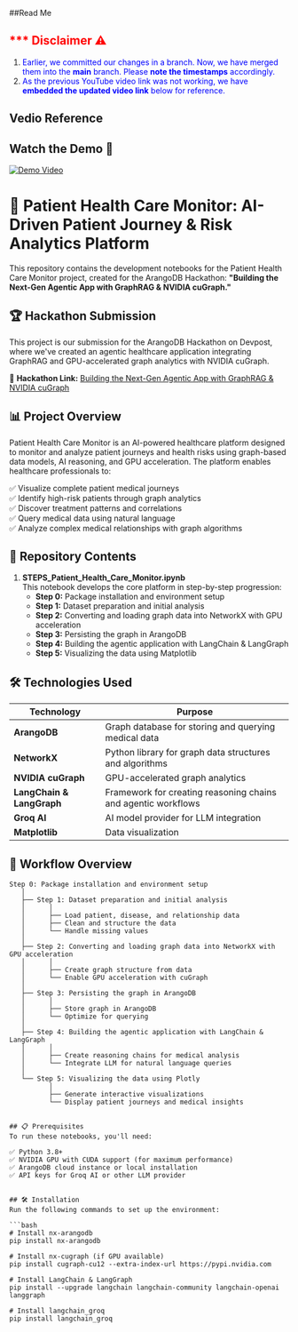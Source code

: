 ##Read Me

## <span style="color:red">*** Disclaimer ⚠️ </span> 

1. <span style="color:blue">Earlier, we committed our changes in a branch. Now, we have merged them into the **main** branch. Please **note the timestamps** accordingly.</span>  
2. <span style="color:blue">As the previous YouTube video link was not working, we have **embedded the updated video link** below for reference.</span>  
## Vedio Reference

## Watch the Demo 🎥

[![Demo Video](https://img.youtube.com/vi/ahsOHzE5Px8/0.jpg)](https://www.youtube.com/watch?v=ahsOHzE5Px8)



# 🏥 Patient Health Care Monitor: AI-Driven Patient Journey & Risk Analytics Platform
This repository contains the development notebooks for the Patient Health Care Monitor project, created for the ArangoDB Hackathon: **"Building the Next-Gen Agentic App with GraphRAG & NVIDIA cuGraph."**

## 🏆 Hackathon Submission
This project is our submission for the ArangoDB Hackathon on Devpost, where we've created an agentic healthcare application integrating GraphRAG and GPU-accelerated graph analytics with NVIDIA cuGraph.

🔗 **Hackathon Link:** [Building the Next-Gen Agentic App with GraphRAG & NVIDIA cuGraph](https://arangodbhackathon.devpost.com/?_gl=1*125dmf4*_gcl_au*OTc3NTI1NzY3LjE3NDE0NTU4NjA.*_ga*MTI2NDQwNzc1OS4xNzQxNDU1ODYx*_ga_0YHJK3Y10M*MTc0MTYwNjQ5Ni40LjEuMTc0MTYwNjQ5OS4wLjAuMA..)

## 📊 Project Overview
Patient Health Care Monitor is an AI-powered healthcare platform designed to monitor and analyze patient journeys and health risks using graph-based data models, AI reasoning, and GPU acceleration. The platform enables healthcare professionals to:

✅ Visualize complete patient medical journeys  
✅ Identify high-risk patients through graph analytics  
✅ Discover treatment patterns and correlations  
✅ Query medical data using natural language  
✅ Analyze complex medical relationships with graph algorithms  


## 📓 Repository Contents

1. **STEPS_Patient_Health_Care_Monitor.ipynb**  
   This notebook develops the core platform in step-by-step progression:  
   - **Step 0:** Package installation and environment setup  
   - **Step 1:** Dataset preparation and initial analysis  
   - **Step 2:** Converting and loading graph data into NetworkX with GPU acceleration  
   - **Step 3:** Persisting the graph in ArangoDB  
   - **Step 4:** Building the agentic application with LangChain & LangGraph  
   - **Step 5:** Visualizing the data using Matplotlib 

## 🛠️ Technologies Used

| Technology | Purpose |
|-----------|---------|
| **ArangoDB** | Graph database for storing and querying medical data |
| **NetworkX** | Python library for graph data structures and algorithms |
| **NVIDIA cuGraph** | GPU-accelerated graph analytics |
| **LangChain & LangGraph** | Framework for creating reasoning chains and agentic workflows |
| **Groq AI** | AI model provider for LLM integration |
| **Matplotlib** | Data visualization |

## 🚀 Workflow Overview
```text
Step 0: Package installation and environment setup
   │
   ├── Step 1: Dataset preparation and initial analysis
   │      │
   │      ├── Load patient, disease, and relationship data
   │      ├── Clean and structure the data
   │      └── Handle missing values
   │
   ├── Step 2: Converting and loading graph data into NetworkX with GPU acceleration
   │      │
   │      ├── Create graph structure from data
   │      └── Enable GPU acceleration with cuGraph
   │
   ├── Step 3: Persisting the graph in ArangoDB
   │      │
   │      ├── Store graph in ArangoDB
   │      └── Optimize for querying
   │
   ├── Step 4: Building the agentic application with LangChain & LangGraph
   │      │
   │      ├── Create reasoning chains for medical analysis
   │      └── Integrate LLM for natural language queries
   │
   └── Step 5: Visualizing the data using Plotly
          │
          ├── Generate interactive visualizations
          └── Display patient journeys and medical insights


## 📋 Prerequisites
To run these notebooks, you'll need:

✅ Python 3.8+  
✅ NVIDIA GPU with CUDA support (for maximum performance)  
✅ ArangoDB cloud instance or local installation  
✅ API keys for Groq AI or other LLM provider  


## 🛠️ Installation
Run the following commands to set up the environment:

```bash
# Install nx-arangodb
pip install nx-arangodb

# Install nx-cugraph (if GPU available)
pip install cugraph-cu12 --extra-index-url https://pypi.nvidia.com

# Install LangChain & LangGraph
pip install --upgrade langchain langchain-community langchain-openai langgraph 

# Install langchain_groq
pip install langchain_groq


